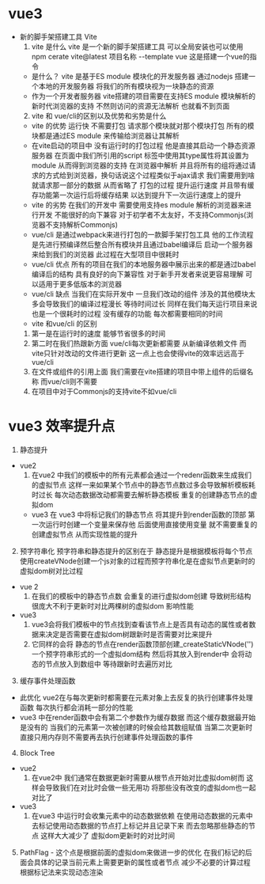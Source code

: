 # vue3 
 - 新的脚手架搭建工具 Vite 
   1. vite 是什么 
     vite 是一个新的脚手架搭建工具 可以全局安装也可以使用 npm cerate vite@latest 项目名称 --template vue 这是搭建一个vue的指令
     - 是什么？ vite 是基于ES module 模块化的开发服务器 通过nodejs 搭建一个本地的开发服务器 将我们的所有模块视为一块静态的资源 
     - 作为一个开发者服务器 vite搭建的项目需要在支持ES module 模块解析的新时代浏览器的支持 不然则访问的资源无法解析 也就看不到页面  
   2. vite 和 vue/cli的区别以及优势和劣势是什么
    - vite 的优势 运行快 不需要打包 请求那个模块就对那个模块打包 所有的模块都是通过ES module 来传输给浏览器让其解析 
    - 在vite启动的项目中 没有运行时的打包过程 他是直接其启动一个静态资源服务器 在页面中我们所引用的script 标签中使用其type属性将其设置为module 从而得到浏览器的支持 在浏览器中解析 并且将所有的组将通过请求的方式给到浏览器，换句话说这个过程类似于ajax请求 我们需要用到啥就请求那一部分的数据 从而省略了 打包的过程 提升运行速度 并且带有缓存功能第一次运行后将缓存结果 以达到提升下一次运行速度上的提升 
    - vite 的劣势 在我们的开发中 需要使用支持es module 解析的浏览器来进行开发 不能很好的向下兼容 对于初学者不太友好，不支持Commonjs(浏览器不支持解析Commonjs)
    - vue/cli 是通过webpack来进行打包的一款脚手架打包工具 他的工作流程是先进行预编译然后整合所有模块并且通过babel编译后 启动一个服务器来给到我们的浏览器 此过程在大型项目中很耗时 
    - vue/cli 优点 所有的项目在我们的本地服务器中展示出来的都是通过babel编译后的结构 具有良好的向下兼容性 对于新手开发者来说更容易理解 可以适用于更多低版本的浏览器 
    - vue/cli 缺点 当我们在实际开发中 一旦我们改动的组件 涉及的其他模块太多会导致我们的编译过程漫长 等待时间过长 同样在我们每天运行项目来说也是一个很耗时的过程  没有缓存的功能 每次都需要相同的时间 
    - vite 和vue/cli 的区别 
     1. 第一是在运行时的速度 能够节省很多的时间 
     2. 第二时在我们热跟新方面 vue/cli每次更新都需要 从新编译依赖文件 而vite只针对改动的文件进行更新 这一点上也会使得vite的效率远远高于vue/cli 
     3. 在文件或组件的引用上面 我们需要在vite搭建的项目中带上组件的后缀名称 而vue/cli则不需要 
     4. 在项目中对于Commonjs的支持vite不如vue/cli 
# vue3 效率提升点 
  1. 静态提升 
   - vue2 
     1. 在vue2 中我们的模板中的所有元素都会通过一个redenr函数来生成我们的虚拟节点 这样一来如果某个节点中的静态节点数过多会导致解析模板耗时过长 每次动态数据改动都需要去解析静态模板 重复的创建静态节点的虚拟dom 
      - vue3  在 vue3 中将标记我们的静态节点 将其提升到render函数的顶部 第一次运行时创建一个变量来保存他 后面使用直接使用变量 就不需要重复的创建虚拟节点 从而实现性能的提升 
  2. 预字符串化 
    预字符串和静态提升的区别在于 静态提升是根据模板将每个节点使用createVNode创建一个js对象的过程而预字符串化是在虚拟节点更新时的虚拟dom树对比过程  
   - vue 2 
     1. 在我们的模板中的静态节点数 会重复的进行虚拟dom创建 导致树形结构很庞大不利于更新时对比两棵树的虚拟dom 影响性能
   - vue3 
     1. vue3会将我们模板中的节点找到查看该节点上是否具有动态的属性或者数据来决定是否需要在虚拟dom树跟新时是否需要对比来提升 
     2. 它同样的会将 静态的节点在render函数顶部创建_createStaticVNode('')一个预字符串形式的一个虚拟dom结构 然后将其放入到render中 会将动态的节点放入到数组中 等待跟新时去遍历对比 
  3. 缓存事件处理函数 
   - 此优化 vue2在与每次更新时都需要在元素对象上去反复的执行创建事件处理函数 每次执行都会消耗一部分的性能 
   - vue3 中在render函数中会有第二个参数作为缓存数据 而这个缓存数据最开始是没有的 当我们的元素第一次被创建的时候会给其数组赋值 当第二次更新时直接只用内存则不需要再去执行创建事件处理函数的事件  
  4. Block Tree 
   - vue2 
     1. 在vue2中 我们通常在数据更新时需要从根节点开始对比虚拟dom树而 这样会导致我们在对比时会做一些无用功 将那些没有改变的虚拟dom也一起对比了
   - vue3 
     1. 在vue3 中运行时会收集元素中的动态数据依赖 在使用动态数据的元素中去标记使用动态数据的节点打上标记并且记录下来 而去忽略那些静态的节点 这样大大减少了 虚拟dom更新时的对比时间
  5. PathFlag 
    - 这个点是根据前面的虚拟dom来做进一步的优化 在我们标记的后面会具体的记录当前元素上需要更新的属性或者节点 减少不必要的计算过程 根据标记法来实现动态渲染 
